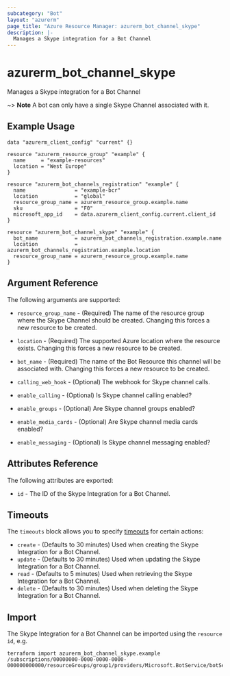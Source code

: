 ```yaml
---
subcategory: "Bot"
layout: "azurerm"
page_title: "Azure Resource Manager: azurerm_bot_channel_skype"
description: |-
  Manages a Skype integration for a Bot Channel
---
```


# azurerm_bot_channel_skype

Manages a Skype integration for a Bot Channel

~> **Note** A bot can only have a single Skype Channel associated with it.

## Example Usage

```hcl
data "azurerm_client_config" "current" {}

resource "azurerm_resource_group" "example" {
  name     = "example-resources"
  location = "West Europe"
}

resource "azurerm_bot_channels_registration" "example" {
  name                = "example-bcr"
  location            = "global"
  resource_group_name = azurerm_resource_group.example.name
  sku                 = "F0"
  microsoft_app_id    = data.azurerm_client_config.current.client_id
}

resource "azurerm_bot_channel_skype" "example" {
  bot_name            = azurerm_bot_channels_registration.example.name
  location            = azurerm_bot_channels_registration.example.location
  resource_group_name = azurerm_resource_group.example.name
}
```

## Argument Reference

The following arguments are supported:

* `resource_group_name` - (Required) The name of the resource group where the Skype Channel should be created. Changing this forces a new resource to be created.

* `location` - (Required) The supported Azure location where the resource exists. Changing this forces a new resource to be created.

* `bot_name` - (Required) The name of the Bot Resource this channel will be associated with. Changing this forces a new resource to be created.

* `calling_web_hook` - (Optional) The webhook for Skype channel calls.

* `enable_calling` - (Optional) Is Skype channel calling enabled?

* `enable_groups` - (Optional) Are Skype channel groups enabled?

* `enable_media_cards` - (Optional) Are Skype channel media cards enabled?

* `enable_messaging` - (Optional) Is Skype channel messaging enabled?

## Attributes Reference

The following attributes are exported:

* `id` - The ID of the Skype Integration for a Bot Channel.

## Timeouts

The `timeouts` block allows you to specify [timeouts](https://www.terraform.io/docs/configuration/resources.html#timeouts) for certain actions:

* `create` - (Defaults to 30 minutes) Used when creating the Skype Integration for a Bot Channel.
* `update` - (Defaults to 30 minutes) Used when updating the Skype Integration for a Bot Channel.
* `read` - (Defaults to 5 minutes) Used when retrieving the Skype Integration for a Bot Channel.
* `delete` - (Defaults to 30 minutes) Used when deleting the Skype Integration for a Bot Channel.

## Import

The Skype Integration for a Bot Channel can be imported using the `resource id`, e.g.

```shell
terraform import azurerm_bot_channel_skype.example /subscriptions/00000000-0000-0000-0000-000000000000/resourceGroups/group1/providers/Microsoft.BotService/botServices/botService1/channels/SkypeChannel
```

